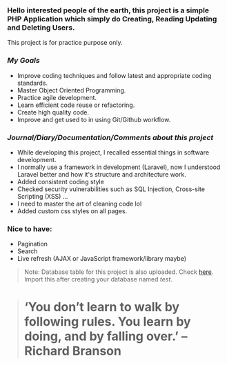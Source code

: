 ### Hello interested people of the earth, this project is a simple PHP Application which simply do Creating, Reading Updating and Deleting Users.

This project is for practice purpose only.

### *My Goals*
- Improve coding techniques and follow latest and appropriate coding standards.
- Master Object Oriented Programming.
- Practice agile development.
- Learn efficient code reuse or refactoring.
- Create high quality code.
- Improve and get used to in using Git/Github workflow.

### *Journal/Diary/Documentation/Comments about this project*
- While developing this project, I recalled essential things in software development.
- I normally use a framework in development (Laravel), now I understood Laravel better and how it's structure and architecture work.
- Added consistent coding style
- Checked security vulnerabilities such as SQL Injection, Cross-site Scripting (XSS) ...
- I need to master the art of cleaning code lol
- Added custom css styles on all pages.

### Nice to have:
- Pagination
- Search
- Live refresh (AJAX or JavaScript framework/library maybe)

> Note: Database table for this project is also uploaded. Check
[here](https://github.com/jaedi/PHP-CRUD-OOP-PRACTICE/database.sql). Import this after creating your database named *test*.


> # ‘You don’t learn to walk by following rules. You learn by doing, and by falling over.’ –Richard Branson
